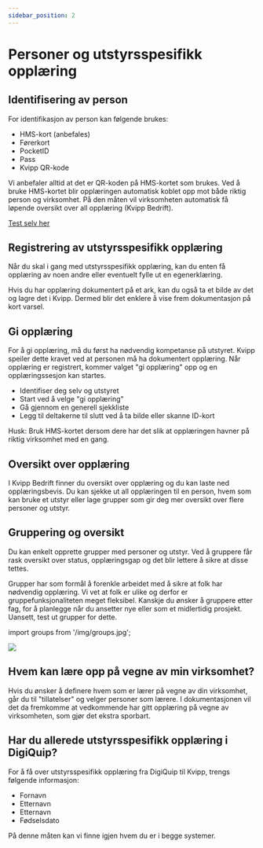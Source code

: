 ```yaml
---
sidebar_position: 2
---
```

# Personer og utstyrsspesifikk opplæring

## Identifisering av person

For identifikasjon av person kan følgende brukes:
+ HMS-kort (anbefales)
+ Førerkort
+ PocketID
+ Pass
+ Kvipp QR-kode

Vi anbefaler alltid at det er QR-koden på HMS-kortet som brukes. Ved å bruke HMS-kortet blir opplæringen automatisk koblet opp mot både riktig person og virksomhet. På den måten vil virksomheten automatisk få løpende oversikt over all opplæring (Kvipp Bedrift).

[Test selv her](https://kvipp.it)

## Registrering av utstyrsspesifikk opplæring
Når du skal i gang med utstyrsspesifikk opplæring, kan du enten få opplæring av noen andre eller eventuelt fylle ut en egenerklæring.

Hvis du har opplæring dokumentert på et ark, kan du også ta et bilde av det og lagre det i Kvipp. Dermed blir det enklere å vise frem dokumentasjon på kort varsel.

## Gi opplæring
For å gi opplæring, må du først ha nødvendig kompetanse på utstyret. Kvipp speiler dette kravet ved at personen må ha dokumentert opplæring. Når opplæring er registrert, kommer valget "gi opplæring" opp og en opplæringssesjon kan startes.

+ Identifiser deg selv og utstyret
+ Start ved å velge "gi opplæring"
+ Gå gjennom en generell sjekkliste
+ Legg til deltakerne til slutt ved å ta bilde eller skanne ID-kort

Husk: Bruk HMS-kortet dersom dere har det slik at opplæringen havner på riktig virksomhet med en gang.

## Oversikt over opplæring
I Kvipp Bedrift finner du oversikt over opplæring og du kan laste ned opplæringsbevis. Du kan sjekke ut all opplæringen til en person, hvem som kan bruke et utstyr eller lage grupper som gir deg mer oversikt over flere personer og utstyr.

## Gruppering og oversikt
Du kan enkelt opprette grupper med personer og utstyr. Ved å gruppere får rask oversikt over status, opplæringsgap og det blir lettere å sikre at disse tettes.

Grupper har som formål å forenkle arbeidet med å sikre at folk har nødvendig opplæring. Vi vet at folk er ulike og derfor er gruppefunksjonaliteten meget fleksibel. Kanskje du ønsker å gruppere etter fag, for å planlegge når du ansetter nye eller som et midlertidig prosjekt. Uansett, test ut grupper for dette.

import groups from '/img/groups.jpg';

 <img src={groups} style={{width:700}} />

## Hvem kan lære opp på vegne av min virksomhet?
Hvis du ønsker å definere hvem som er lærer på vegne av din virksomhet, går du til "tillatelser" og velger personer som lærere. I dokumentasjonen vil det da fremkomme at vedkommende har gitt opplæring på vegne av virksomheten, som gjør det ekstra sporbart.

## Har du allerede utstyrsspesifikk opplæring i DigiQuip?
For å få over utstyrsspesifikk opplæring fra DigiQuip til Kvipp, trengs følgende informasjon:
+ Fornavn
+ Etternavn
+ Etternavn
+ Fødselsdato

På denne måten kan vi finne igjen hvem du er i begge systemer.